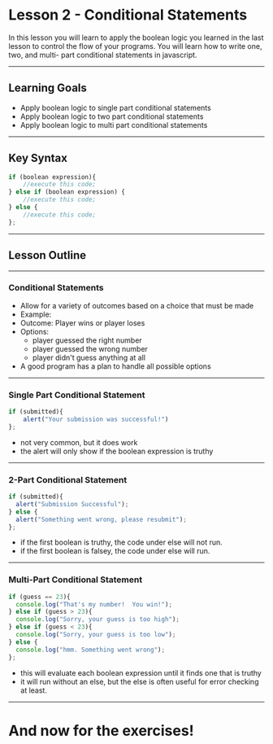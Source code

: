 # Lesson 2 - Conditional Statements
In this lesson you will learn to apply the boolean logic you learned in the last lesson to control the flow of your programs.  You will learn how to write one, two, and multi- part conditional statements in javascript.


----

## Learning Goals
- Apply boolean logic to single part conditional statements
- Apply boolean logic to two part conditional statements
- Apply boolean logic to multi part conditional statements


----

## Key Syntax
```javascript
if (boolean expression){
    //execute this code;
} else if (boolean expression) {
    //execute this code;
} else {
    //execute this code;
};
```


----

## Lesson Outline


----

### Conditional Statements
- Allow for a variety of outcomes based on a choice that must be made
- Example:
- Outcome: Player wins or player loses
- Options: 
    - player guessed the right number
    - player guessed the wrong number
    - player didn't guess anything at all
- A good program has a plan to handle all possible options


----

### Single Part Conditional Statement
```javascript
if (submitted){
    alert("Your submission was successful!")
};
```
- not very common, but it does work
- the alert will only show if the boolean expression is truthy


----

### 2-Part Conditional Statement
```javascript
if (submitted){
  alert("Submission Successful");
} else {
  alert("Something went wrong, please resubmit");
};
```
- if the first boolean is truthy, the code under else will not run.
- if the first boolean is falsey, the code under else will run.


----

### Multi-Part Conditional Statement
```javascript
if (guess == 23){
  console.log("That's my number!  You win!");
} else if (guess > 23){
  console.log("Sorry, your guess is too high");
} else if (guess < 23){
  console.log("Sorry, your guess is too low");
} else {
  console.log("hmm. Something went wrong");
};
```
- this will evaluate each boolean expression until it finds one that is truthy
- it will run without an else, but the else is often useful for error checking at least.


----

# And now for the exercises!



